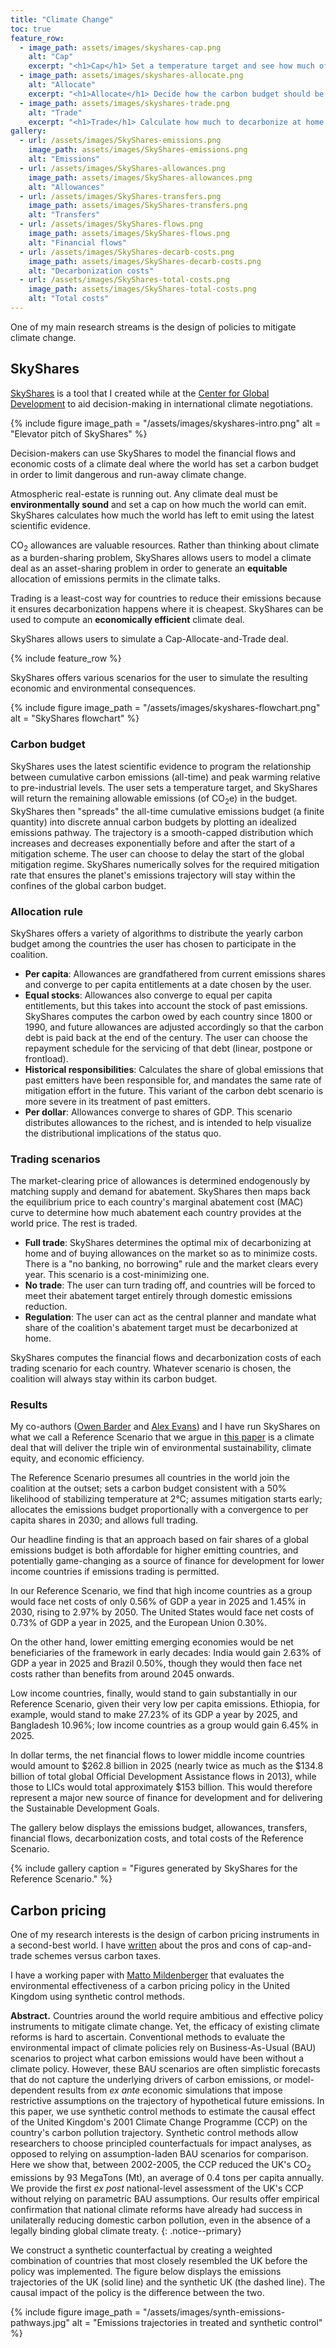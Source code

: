 ```yaml
---
title: "Climate Change"
toc: true
feature_row:
  - image_path: assets/images/skyshares-cap.png
    alt: "Cap"
    excerpt: "<h1>Cap</h1> Set a temperature target and see how much of the carbon budget we have left"
  - image_path: assets/images/skyshares-allocate.png
    alt: "Allocate"
    excerpt: "<h1>Allocate</h1> Decide how the carbon budget should be shared among countries"
  - image_path: assets/images/skyshares-trade.png
    alt: "Trade"
    excerpt: "<h1>Trade</h1> Calculate how much to decarbonize at home and how many allowances to buy"
gallery:
  - url: /assets/images/SkyShares-emissions.png
    image_path: assets/images/SkyShares-emissions.png
    alt: "Emissions"
  - url: /assets/images/SkyShares-allowances.png
    image_path: assets/images/SkyShares-allowances.png
    alt: "Allowances"
  - url: /assets/images/SkyShares-transfers.png
    image_path: assets/images/SkyShares-transfers.png
    alt: "Transfers"
  - url: /assets/images/SkyShares-flows.png
    image_path: assets/images/SkyShares-flows.png
    alt: "Financial flows"
  - url: /assets/images/SkyShares-decarb-costs.png
    image_path: assets/images/SkyShares-decarb-costs.png
    alt: "Decarbonization costs"
  - url: /assets/images/SkyShares-total-costs.png
    image_path: assets/images/SkyShares-total-costs.png
    alt: "Total costs"
---
```


One of my main research streams is the design of policies to mitigate climate change.

## SkyShares

[SkyShares](http://www.skyshares.org/) is a tool that I created while at the [Center for Global Development](https://www.cgdev.org/) to aid decision-making in international climate negotiations.

{% include figure 
  image_path = "/assets/images/skyshares-intro.png" 
  alt = "Elevator pitch of SkyShares" %}

Decision-makers can use SkyShares to model the financial flows and economic costs of a climate deal where the world has set a carbon budget in order to limit dangerous and run-away climate change.

Atmospheric real-estate is running out. Any climate deal must be **environmentally sound** and set a cap on how much the world can emit. SkyShares calculates how much the world has left to emit using the latest scientific evidence.

CO<sub>2</sub> allowances are valuable resources. Rather than thinking about climate as a burden-sharing problem, SkyShares allows users to model a climate deal as an asset-sharing problem in order to generate an **equitable** allocation of emissions permits in the climate talks. 

Trading is a least-cost way for countries to reduce their emissions because it ensures decarbonization happens where it is cheapest. SkyShares can be used to compute an **economically efficient** climate deal.

SkyShares allows users to simulate a Cap-Allocate-and-Trade deal.

{% include feature_row %}

SkyShares offers various scenarios for the user to simulate the resulting economic and environmental consequences.

{% include figure 
  image_path = "/assets/images/skyshares-flowchart.png" 
  alt = "SkyShares flowchart" %}

### Carbon budget
SkyShares uses the latest scientific evidence to program the relationship between cumulative carbon emissions (all-time) and peak warming relative to pre-industrial levels. The user sets a temperature target, and SkyShares will return the remaining allowable emissions (of CO<sub>2</sub>e) in the budget. SkyShares then "spreads" the all-time cumulative emissions budget (a finite quantity) into discrete annual carbon budgets by plotting an idealized emissions pathway. The trajectory is a smooth-capped distribution which increases and decreases exponentially before and after the start of a mitigation scheme. The user can choose to delay the start of the global mitigation regime. SkyShares numerically solves for the required mitigation rate that ensures the planet's emissions trajectory will stay within the confines of the global carbon budget.

### Allocation rule
SkyShares offers a variety of algorithms to distribute the yearly carbon budget among the countries the user has chosen to participate in the coalition.

  * **Per capita**: Allowances are grandfathered from current emissions shares and converge to per capita entitlements at a date chosen by the user.
  * **Equal stocks**: Allowances also converge to equal per capita entitlements, but this takes into account the stock of past emissions. SkyShares computes the carbon owed by each country since 1800 or 1990, and future allowances are adjusted accordingly so that the carbon debt is paid back at the end of the century. The user can choose the repayment schedule for the servicing of that debt (linear, postpone or frontload).
  * **Historical responsibilities**: Calculates the share of global emissions that past emitters have been responsible for, and mandates the same rate of mitigation effort in the future. This variant of the carbon debt scenario is more severe in its treatment of past emitters.
  * **Per dollar**: Allowances converge to shares of GDP. This scenario distributes allowances to the richest, and is intended to help visualize the distributional implications of the status quo.

### Trading scenarios

The market-clearing price of allowances is determined endogenously by matching supply and demand for abatement. SkyShares then maps back the equilibrium price to each country's marginal abatement cost (MAC) curve to determine how much abatement each country provides at the world price. The rest is traded.

  * **Full trade**: SkyShares determines the optimal mix of decarbonizing at home and of buying allowances on the market so as to minimize costs. There is a "no banking, no borrowing" rule and the market clears every year. This scenario is a cost-minimizing one.
  * **No trade**: The user can turn trading off, and countries will be forced to meet their abatement target entirely through domestic emissions reduction.
  * **Regulation**: The user can act as the central planner and mandate what share of the coalition's abatement target must be decarbonized at home.

SkyShares computes the financial flows and decarbonization costs of each trading scenario for each
country. Whatever scenario is chosen, the coalition will always stay within its carbon budget.

### Results

My co-authors ([Owen Barder](https://www.owen.org/) and [Alex Evans](https://cic.nyu.edu/people/alex-evans)) and I have run SkyShares on what we call a Reference Scenario that we argue in [this paper](https://www.cgdev.org/publication/skyshares-modelling-economic-implications-future-global-emissions-budget) is a climate deal that will deliver the triple win of environmental sustainability, climate equity, and economic efficiency.

The Reference Scenario presumes all countries in the world join the coalition at the outset; sets a carbon budget consistent with a 50% likelihood of stabilizing temperature at 2°C; assumes mitigation starts early; allocates the emissions budget proportionally with a convergence to per capita shares in 2030; and allows full trading.

Our headline finding is that an approach based on fair shares of a global emissions budget is both affordable for higher emitting countries, and potentially game-changing as a source of finance for development for lower income countries if emissions trading is permitted.

In our Reference Scenario, we find that high income countries as a group would face net costs of only 0.56% of GDP a year in 2025 and 1.45% in 2030, rising to 2.97% by 2050. The United States would face net costs of 0.73% of GDP a year in 2025, and the European Union 0.30%. 

On the other hand, lower emitting emerging economies would be net beneficiaries of the framework in early decades: India would gain 2.63% of GDP a year in 2025 and Brazil 0.50%, though they would then face net costs rather than benefits from around 2045 onwards.

Low income countries, finally, would stand to gain substantially in our Reference Scenario, given their very low per capita emissions. Ethiopia, for example, would stand to make 27.23% of its GDP a year by 2025, and Bangladesh 10.96%; low income countries as a group would gain 6.45% in 2025.

In dollar terms, the net financial flows to lower middle income countries would amount to $262.8 billion in 2025 (nearly twice as much as the $134.8 billion of total global Official Development Assistance flows in 2013), while those to LICs would total approximately $153 billion. This would therefore represent a major new source of finance for development and for delivering the Sustainable Development Goals.

The gallery below displays the emissions budget, allowances, transfers, financial flows, decarbonization costs, and total costs of the Reference Scenario.

{% include gallery 
  caption = "Figures generated by SkyShares for the Reference Scenario." %}

## Carbon pricing

One of my research interests is the design of carbon pricing instruments in a second-best world. I have [written](https://www.cgdev.org/blog/global-carbon-tax-or-cap-and-trade-part-1-economic-arguments) about the pros and cons of cap-and-trade schemes versus carbon taxes.

I have a working paper with [Matto Mildenberger](https://www.mattomildenberger.com/) that evaluates the environmental effectiveness of a carbon pricing policy in the United Kingdom using synthetic control methods.

**Abstract.**
Countries around the world require ambitious and effective policy instruments to mitigate climate change. Yet, the efficacy of existing climate reforms is hard to ascertain. Conventional methods to evaluate the environmental impact of climate policies rely on Business-As-Usual (BAU) scenarios to project what carbon emissions would have been without a climate policy. However, these BAU scenarios are often simplistic forecasts that do not capture the underlying drivers of carbon emissions, or model-dependent results from *ex ante* economic simulations that impose restrictive assumptions on the trajectory of hypothetical future emissions. In this paper, we use synthetic control methods to estimate the causal effect of the United Kingdom's 2001 Climate Change Programme (CCP) on the country's carbon pollution trajectory. Synthetic control methods allow researchers to choose principled counterfactuals for impact analyses, as opposed to relying on assumption-laden BAU scenarios for comparison. Here we show that, between 2002-2005, the CCP reduced the UK's CO<sub>2</sub> emissions by 93 MegaTons (Mt), an average of 0.4 tons per capita annually. We provide the first *ex post* national-level assessment of the UK's CCP without relying on parametric BAU assumptions. Our results offer empirical confirmation that national climate reforms have already had success in unilaterally reducing domestic carbon pollution, even in the absence of a legally binding global climate treaty.
{: .notice--primary}

We construct a synthetic counterfactual by creating a weighted combination of countries that most closely resembled the UK before the policy was implemented. The figure below displays the emissions trajectories of the UK (solid line) and the synthetic UK (the dashed line). The causal impact of the policy is the difference between the two.

{% include figure 
  image_path = "/assets/images/synth-emissions-pathways.jpg" 
  alt = "Emissions trajectories in treated and synthetic control" %}